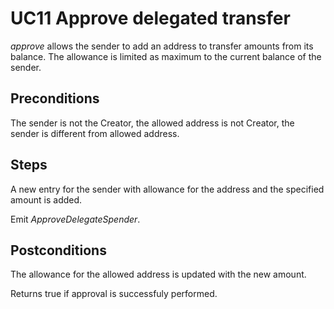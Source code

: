 # UC11 Approve delegated transfer

<i>approve</i> allows the sender to add an address to transfer amounts from its balance. The allowance is limited as maximum to the current balance of the sender.

## Preconditions
The sender is not the Creator, the allowed address is not Creator, the sender is different from allowed address.

## Steps
A new entry for the sender with allowance for the address and the specified amount is added.

Emit <i>ApproveDelegateSpender</i>.

## Postconditions
The allowance for the allowed address is updated with the new amount.

Returns true if approval is successfuly performed.
